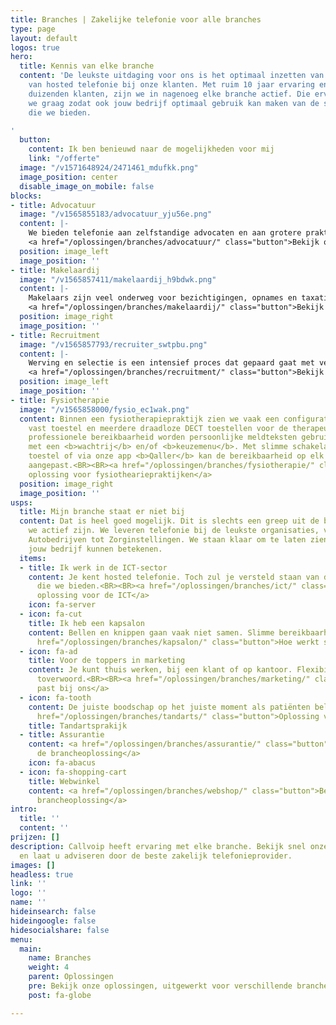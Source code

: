 ```yaml
---
title: Branches | Zakelijke telefonie voor alle branches
type: page
layout: default
logos: true
hero:
  title: Kennis van elke branche
  content: 'De leukste uitdaging voor ons is het optimaal inzetten van onze kennis
    van hosted telefonie bij onze klanten. Met ruim 10 jaar ervaring en inmiddels
    duizenden klanten, zijn we in nagenoeg elke branche actief. Die ervaring delen
    we graag zodat ook jouw bedrijf optimaal gebruik kan maken van de slimme communicatiemogelijkheden
    die we bieden.

'
  button:
    content: Ik ben benieuwd naar de mogelijkheden voor mij
    link: "/offerte"
  image: "/v1571648924/2471461_mdufkk.png"
  image_position: center
  disable_image_on_mobile: false
blocks:
- title: Advocatuur
  image: "/v1565855183/advocatuur_yju56e.png"
  content: |-
    We bieden telefonie aan zelfstandige advocaten en aan grotere praktijken met vaak meer dan 20 medewerkers. In elke situatie vormt een professionele bereikbaarheid vaak de basis. Daarnaast staan zaken als <b>veiligheid</b> en de mogelijkheid om <b>elektronisch faxen</b> te kunnen versturen/ontvangen hoog op de lijst met vereiste functionaliteiten. Onze hosted telefonieoplossing sluit hier naadloos op aan.<BR><BR>
    <a href="/oplossingen/branches/advocatuur/" class="button">Bekijk onze oplossing voor advocaten</a>
  position: image_left
  image_position: ''
- title: Makelaardij
  image: "/v1565857411/makelaardij_h9bdwk.png"
  content: |-
    Makelaars zijn veel onderweg voor bezichtigingen, opnames en taxaties. Dan is het een prettig idee als de spin in het web op kantoor snel kan schakelen met de makelaar. Hiervoor bieden we een slimme <b>vast mobiel integratie</b>. De smartphone wordt hiermee een volwaardig IP toestel waarmee kan worden doorverbonden en het vaste nummer kan worden meegezonden. Voor het kantoor bieden we <b>efficiënte koppelingen</b> met de software.<BR><BR>
    <a href="/oplossingen/branches/makelaardij/" class="button">Bekijk onze oplossing voor makelaars</a>
  position: image_right
  image_position: ''
- title: Recruitment
  image: "/v1565857793/recruiter_swtpbu.png"
  content: |-
    Werving en selectie is een intensief proces dat gepaard gaat met veel telefonisch contact. Om kosten te besparen bieden we <b>belbundels</b> zodat de maandelijkse kosten voor belverkeer naar vast en mobiel verkeer binnen Nederland zijn afgekocht. Binnen recruitment is onze gratis <b>click to dial app</b> ook erg populair. Stel je eens voor: met 1 druk op de knop bellen, een centraal telefoonboek via de browser en de naam van de beller direct in beeld.<BR><BR>
    <a href="/oplossingen/branches/recruitment/" class="button">Bekijk hier onze recruitment oplossing</a>
  position: image_left
  image_position: ''
- title: Fysiotherapie
  image: "/v1565858000/fysio_ec1wak.png"
  content: Binnen een fysiotherapiepraktijk zien we vaak een configuratie met een
    vast toestel en meerdere draadloze DECT toestellen voor de therapeuten. Voor een
    professionele bereikbaarheid worden persoonlijke meldteksten gebruikt in combinatie
    met een <b>wachtrij</b> en/of <b>keuzemenu</b>. Met slimme schakelaars op het
    toestel of via onze app <b>Qaller</b> kan de bereikbaarheid op elk moment worden
    aangepast.<BR><BR><a href="/oplossingen/branches/fysiotherapie/" class="button">Onze
    oplossing voor fysiotheariepraktijken</a>
  position: image_right
  image_position: ''
usps:
  title: Mijn branche staat er niet bij
  content: Dat is heel goed mogelijk. Dit is slechts een greep uit de branches waarin
    we actief zijn. We leveren telefonie bij de leukste organisaties, variërend van
    Autobedrijven tot Zorginstellingen. We staan klaar om te laten zien wat we voor
    jouw bedrijf kunnen betekenen.
  items:
  - title: Ik werk in de ICT-sector
    content: Je kent hosted telefonie. Toch zul je versteld staan van de mogelijkheden
      die we bieden.<BR><BR><a href="/oplossingen/branches/ict/" class="button">Onze
      oplossing voor de ICT</a>
    icon: fa-server
  - icon: fa-cut
    title: Ik heb een kapsalon
    content: Bellen en knippen gaan vaak niet samen. Slimme bereikbaarheid is de oplossing.<BR><BR><a
      href="/oplossingen/branches/kapsalon/" class="button">Hoe werkt slimme bereikbaarheid?</a>
  - icon: fa-ad
    title: Voor de toppers in marketing
    content: Je kunt thuis werken, bij een klant of op kantoor. Flexibiliteit is het
      toverwoord.<BR><BR><a href="/oplossingen/branches/marketing/" class="button">Flexibiliteit
      past bij ons</a>
  - icon: fa-tooth
    content: De juiste boodschap op het juiste moment als patiënten bellen.<BR><BR><a
      href="/oplossingen/branches/tandarts/" class="button">Oplossing voor tandartspraktijken</a>
    title: Tandartsprakijk
  - title: Assurantie
    content: <a href="/oplossingen/branches/assurantie/" class="button">Bekijk hier
      de brancheoplossing</a>
    icon: fa-abacus
  - icon: fa-shopping-cart
    title: Webwinkel
    content: <a href="/oplossingen/branches/webshop/" class="button">Bekijk hier de
      brancheoplossing</a>
intro:
  title: ''
  content: ''
prijzen: []
description: Callvoip heeft ervaring met elke branche. Bekijk snel onze brancheoplossingen
  en laat u adviseren door de beste zakelijk telefonieprovider.
images: []
headless: true
link: ''
logo: ''
name: ''
hideinsearch: false
hideingoogle: false
hidesocialshare: false
menu:
  main:
    name: Branches
    weight: 4
    parent: Oplossingen
    pre: Bekijk onze oplossingen, uitgewerkt voor verschillende branche
    post: fa-globe

---
```

